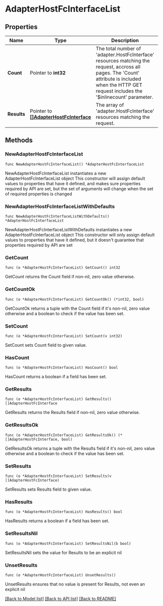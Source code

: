 # AdapterHostFcInterfaceList

## Properties

Name | Type | Description | Notes
------------ | ------------- | ------------- | -------------
**Count** | Pointer to **int32** | The total number of &#39;adapter.HostFcInterface&#39; resources matching the request, accross all pages. The &#39;Count&#39; attribute is included when the HTTP GET request includes the &#39;$inlinecount&#39; parameter. | [optional] 
**Results** | Pointer to [**[]AdapterHostFcInterface**](AdapterHostFcInterface.md) | The array of &#39;adapter.HostFcInterface&#39; resources matching the request. | [optional] 

## Methods

### NewAdapterHostFcInterfaceList

`func NewAdapterHostFcInterfaceList() *AdapterHostFcInterfaceList`

NewAdapterHostFcInterfaceList instantiates a new AdapterHostFcInterfaceList object
This constructor will assign default values to properties that have it defined,
and makes sure properties required by API are set, but the set of arguments
will change when the set of required properties is changed

### NewAdapterHostFcInterfaceListWithDefaults

`func NewAdapterHostFcInterfaceListWithDefaults() *AdapterHostFcInterfaceList`

NewAdapterHostFcInterfaceListWithDefaults instantiates a new AdapterHostFcInterfaceList object
This constructor will only assign default values to properties that have it defined,
but it doesn't guarantee that properties required by API are set

### GetCount

`func (o *AdapterHostFcInterfaceList) GetCount() int32`

GetCount returns the Count field if non-nil, zero value otherwise.

### GetCountOk

`func (o *AdapterHostFcInterfaceList) GetCountOk() (*int32, bool)`

GetCountOk returns a tuple with the Count field if it's non-nil, zero value otherwise
and a boolean to check if the value has been set.

### SetCount

`func (o *AdapterHostFcInterfaceList) SetCount(v int32)`

SetCount sets Count field to given value.

### HasCount

`func (o *AdapterHostFcInterfaceList) HasCount() bool`

HasCount returns a boolean if a field has been set.

### GetResults

`func (o *AdapterHostFcInterfaceList) GetResults() []AdapterHostFcInterface`

GetResults returns the Results field if non-nil, zero value otherwise.

### GetResultsOk

`func (o *AdapterHostFcInterfaceList) GetResultsOk() (*[]AdapterHostFcInterface, bool)`

GetResultsOk returns a tuple with the Results field if it's non-nil, zero value otherwise
and a boolean to check if the value has been set.

### SetResults

`func (o *AdapterHostFcInterfaceList) SetResults(v []AdapterHostFcInterface)`

SetResults sets Results field to given value.

### HasResults

`func (o *AdapterHostFcInterfaceList) HasResults() bool`

HasResults returns a boolean if a field has been set.

### SetResultsNil

`func (o *AdapterHostFcInterfaceList) SetResultsNil(b bool)`

 SetResultsNil sets the value for Results to be an explicit nil

### UnsetResults
`func (o *AdapterHostFcInterfaceList) UnsetResults()`

UnsetResults ensures that no value is present for Results, not even an explicit nil

[[Back to Model list]](../README.md#documentation-for-models) [[Back to API list]](../README.md#documentation-for-api-endpoints) [[Back to README]](../README.md)


